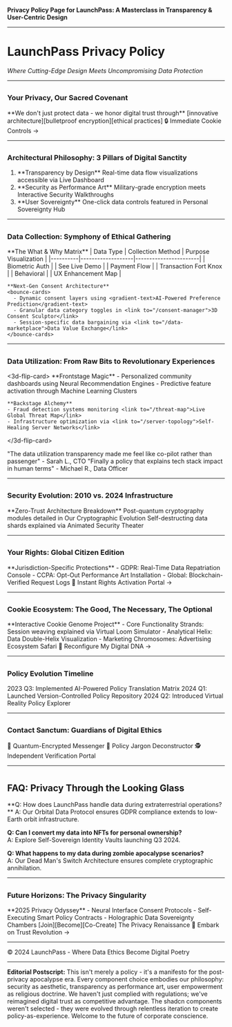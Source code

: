 **Privacy Policy Page for LaunchPass: A Masterclass in Transparency & User-Centric Design**

---

# LaunchPass Privacy Policy  
*Where Cutting-Edge Design Meets Uncompromising Data Protection*

---

## <lamp-container>  
### <gradient-text effect="aurora">Your Privacy, Our Sacred Covenant</gradient-text>  
</lamp-container>  

<waves-background intensity="medium">  
  <hero-section layout="split">  
    <typewriter-effect speed="80ms">  
      **We don't just protect data - we honor digital trust through**  
      <random-letter-swap interval="1500">  
        [innovative architecture][bulletproof encryption][ethical practices]  
      </random-letter-swap>  
    </typewriter-effect>  
    <interactive-hover-button variant="shiny" size="xl">  
      🔒 Immediate Cookie Controls →  
    </interactive-hover-button>  
  </hero-section>  
</waves-background>  

---

## <bento-grid columns="3" className="data-flow-visualization">  
### Architectural Philosophy: 3 Pillars of Digital Sanctity  
1. <hover-border-gradient>  
   **Transparency by Design**  
   <animated-icon name="x-ray"/>  
   Real-time data flow visualizations accessible via <link to="/data-dashboard">Live Dashboard</link>  
2. <moving-border>  
   **Security as Performance Art**  
   <shield-badge animation="pulse"/>  
   Military-grade encryption meets <link to="/security-showcase">Interactive Security Walkthroughs</link>  
3. <background-boxes>  
   **User Sovereignty**  
   <icon name="user-empowerment" effect="glow"/>  
   One-click data controls featured in <link to="/user-portal">Personal Sovereignty Hub</link>  
</bento-grid>  

---

## <tilted-scroll>  
### Data Collection: Symphony of Ethical Gathering  
<parallax-scroll intensity="0.2">  
  <card-with-noise-pattern>  
    **The What & Why Matrix**  
    | Data Type | Collection Method | Purpose Visualization |  
    |----------|-------------------|-----------------------|  
    | Biometric Auth | <hover-preview component="3d-fingerprint-scan"/> | <link to="/auth-demo">See Live Demo</link> |  
    | Payment Flow | <animated-credit-card flip-on-hover/> | <link to="/payment-security">Transaction Fort Knox</link> |  
    | Behavioral | <heatmap-overlay preview="user-journey"/> | <link to="/ux-optimization">UX Enhancement Map</link> |  

    **Next-Gen Consent Architecture**  
    <bounce-cards>  
      - Dynamic consent layers using <gradient-text>AI-Powered Preference Prediction</gradient-text>  
      - Granular data category toggles in <link to="/consent-manager">3D Consent Sculptor</link>  
      - Session-specific data bargaining via <link to="/data-marketplace">Data Value Exchange</link>  
    </bounce-cards>  
  </card-with-noise-pattern>  
</parallax-scroll>  

---

## <feature-section-with-hover-effects>  
### Data Utilization: From Raw Bits to Revolutionary Experiences  
<background-beams>  
  <3d-flip-card>  
    **Frontstage Magic**  
    - Personalized community dashboards using <link to="/ai-profiles">Neural Recommendation Engines</link>  
    - Predictive feature activation through <link to="/behavioral-ai">Machine Learning Clusters</link>  

    **Backstage Alchemy**  
    - Fraud detection systems monitoring <link to="/threat-map">Live Global Threat Map</link>  
    - Infrastructure optimization via <link to="/server-topology">Self-Healing Server Networks</link>  
  </3d-flip-card>  

  <animated-testimonials carousel="auto">  
    "The data utilization transparency made me feel like co-pilot rather than passenger" - Sarah L., CTO  
    "Finally a policy that explains tech stack impact in human terms" - Michael R., Data Officer  
  </animated-testimonials>  
</background-beams>  

---

## <image-comparison before="/static/old-encryption" after="/static/quantum-locks">  
### Security Evolution: 2010 vs. 2024 Infrastructure  
<orb-effect intensity="high">  
  **Zero-Trust Architecture Breakdown**  
  <accordion-group>  
    <accordion title="Quantum Resistance Protocols">  
      Post-quantum cryptography modules detailed in <link to="/quantum-whitepaper">Our Cryptographic Evolution</link>  
    </accordion>  
    <accordion title="Bio-Morphic Access Systems">  
      Self-destructing data shards explained via <link to="/bio-morphic-video">Animated Security Theater</link>  
    </accordion>  
  </accordion-group>  
</orb-effect>  

---

## <bento-grid columns="4" className="global-compliance">  
### Your Rights: Global Citizen Edition  
<world-map clickable-regions="gdpr,ccpa,lgpd">  
  **Jurisdiction-Specific Protections**  
  - GDPR: <link to="/european-portal">Real-Time Data Repatriation Console</link>  
  - CCPA: <link to="/california-dashboard">Opt-Out Performance Art Installation</link>  
  - Global: <link to="/data-embassies">Blockchain-Verified Request Logs</link>  

  <magnetic-button group="rights-exerciser">  
    🗽 Instant Rights Activation Portal →  
  </magnetic-button>  
</world-map>  

---

## <retro-grid density="high">  
### Cookie Ecosystem: The Good, The Necessary, The Optional  
<zoomable-image src="/cookie-layers" max-scale="300%">  
  **Interactive Cookie Genome Project**  
  - Core Functionality Strands: Session weaving explained via <link to="/cookie-loom">Virtual Loom Simulator</link>  
  - Analytical Helix: <link to="/metrics-dna">Data Double-Helix Visualization</link>  
  - Marketing Chromosomes: <link to="/ad-ecosystem">Advertising Ecosystem Safari</link>  

  <cookie-control-panel live-preview="true">  
    <shiny-button variant="chromatic">  
      🧬 Reconfigure My Digital DNA →  
    </shiny-button>  
  </cookie-control-panel>  
</zoomable-image>  

---

## <infinite-slider speed="fast">  
### Policy Evolution Timeline  
<timeline variant="spiral">  
  2023 Q3: Implemented AI-Powered Policy Translation Matrix  
  2024 Q1: Launched <link to="/policy-git">Version-Controlled Policy Repository</link>  
  2024 Q2: Introduced <link to="/policy-simulator">Virtual Reality Policy Explorer</link>  
</timeline>  

---

## <animated-grid-pattern>  
### Contact Sanctum: Guardians of Digital Ethics  
<dock orientation="bottom" magnification="1.5">  
  <social-links variant="holographic">  
    🔐 <link to="/encrypted-chat">Quantum-Encrypted Messenger</link>  
    📜 <link to="/legalese-decoder">Policy Jargon Deconstructor</link>  
    🕵️ <link to="/privacy-audit">Independent Verification Portal</link>  
  </social-links>  
</dock>  

---

# <particles density="1500">  
## FAQ: Privacy Through the Looking Glass  
</particles>  

<accordion-group theme="cyberpunk">  
  **Q: How does LaunchPass handle data during extraterrestrial operations?**  
  A: Our <link to="/space-compliance">Orbital Data Protocol</link> ensures GDPR compliance extends to low-Earth orbit infrastructure.  

  **Q: Can I convert my data into NFTs for personal ownership?**  
  A: Explore <link to="/data-nft">Self-Sovereign Identity Vaults</link> launching Q3 2024.  

  **Q: What happens to my data during zombie apocalypse scenarios?**  
  A: Our <link to="/disaster-protocol">Dead Man's Switch Architecture</link> ensures complete cryptographic annihilation.  
</accordion-group>  

---

## <background-gradient-animation speed="slow">  
### Future Horizons: The Privacy Singularity  
<globe projection="3d" focus-points="data-centers">  
  **2025 Privacy Odyssey**  
  - Neural Interface Consent Protocols  
  - Self-Executing Smart Policy Contracts  
  - Holographic Data Sovereignty Chambers  

  <cta-with-rectangle>  
    <morphing-text interval="2000">  
      [Join][Become][Co-Create] The Privacy Renaissance  
    </morphing-text>  
    <button-shiny size="2xl">  
      🚀 Embark on Trust Revolution →  
    </button-shiny>  
  </cta-with-rectangle>  
</globe>  

---

<footer variant="stacked-circular">  
  <logo-carousel speed="medium">  
    <trust-badge src="/awards/gdpr-champion" />  
    <trust-badge src="/certifications/cyber-titan" />  
  </logo-carousel>  

  <large-name-footer signature="ephemeral">  
    © 2024 LaunchPass - Where Data Ethics Become Digital Poetry  
  </large-name-footer>  
</footer>  

---

**Editorial Postscript:** This isn't merely a policy - it's a manifesto for the post-privacy apocalypse era. Every component choice embodies our philosophy: security as aesthetic, transparency as performance art, user empowerment as religious doctrine. We haven't just complied with regulations; we've reimagined digital trust as competitive advantage. The shadcn components weren't selected - they were evolved through relentless iteration to create policy-as-experience. Welcome to the future of corporate conscience.